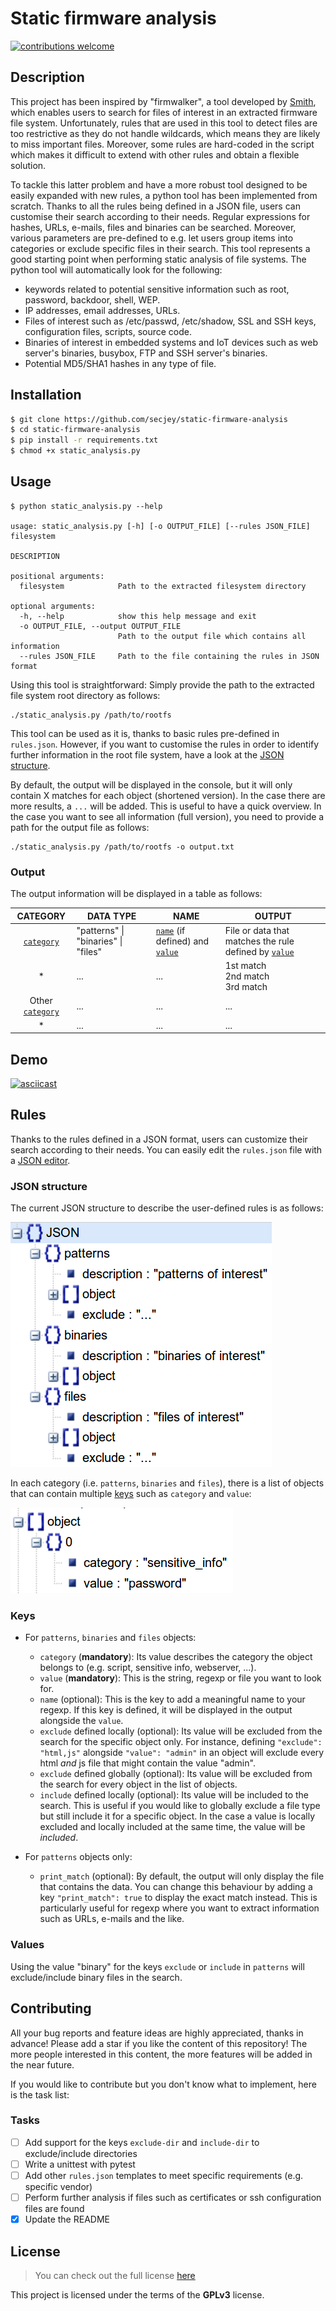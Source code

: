 # Static firmware analysis

[![contributions welcome](https://img.shields.io/badge/contributions-welcome-brightgreen.svg?style=flat)](https://github.com/secjey/static-firmware-analysis/issues)

## Description

This project has been inspired by "firmwalker", a tool developed by [Smith](https://github.com/craigz28/firmwalker), which enables users to search for files of interest in an extracted firmware file system. Unfortunately, rules that are used in this tool to detect files are too restrictive as they do not handle wildcards, which means they are likely to miss important files. Moreover, some rules are hard-coded in the script which makes it difficult to extend with other rules and obtain a flexible solution.

To tackle this latter problem and have a more robust tool designed to be easily expanded with new rules, a python tool has been implemented from scratch. Thanks to all the rules being defined in a JSON file, users can customise their search according to their needs. Regular expressions for hashes, URLs, e-mails, files and binaries can be searched. Moreover, various parameters are pre-defined to e.g. let users group items into categories or exclude specific files in their search. This tool represents a good starting point when performing static analysis of file systems. The python tool will automatically look for the following:

* keywords related to potential sensitive information such as root, password, backdoor, shell, WEP.
* IP addresses, email addresses, URLs.
* Files of interest such as /etc/passwd, /etc/shadow, SSL and SSH keys, configuration files, scripts, source code.
* Binaries of interest in embedded systems and IoT devices such as web server's binaries, busybox, FTP and SSH server's binaries.
* Potential MD5/SHA1 hashes in any type of file.

## Installation

```sh
$ git clone https://github.com/secjey/static-firmware-analysis
$ cd static-firmware-analysis 
$ pip install -r requirements.txt
$ chmod +x static_analysis.py
```

## Usage

```
$ python static_analysis.py --help
	
usage: static_analysis.py [-h] [-o OUTPUT_FILE] [--rules JSON_FILE] filesystem

DESCRIPTION

positional arguments:
  filesystem            Path to the extracted filesystem directory

optional arguments:
  -h, --help            show this help message and exit
  -o OUTPUT_FILE, --output OUTPUT_FILE
                        Path to the output file which contains all information
  --rules JSON_FILE     Path to the file containing the rules in JSON format
```

Using this tool is straightforward: Simply provide the path to the extracted file system root directory as follows:

```
./static_analysis.py /path/to/rootfs
```

This tool can be used as it is, thanks to basic rules pre-defined in `rules.json`. However, if you want to customise the rules in order to identify further information in the root file system, have a look at the [JSON structure](#id-json-structure).

By default, the output will be displayed in the console, but it will only contain X matches for each object (shortened version). In the case there are more results, a `...` will be added. This is useful to have a quick overview. In the case you want to see all information (full version), you need to provide a path for the output file as follows:

```
./static_analysis.py /path/to/rootfs -o output.txt
```

### Output

The output information will be displayed in a table as follows:

| CATEGORY | DATA TYPE | NAME | OUTPUT
| :---: | --- | --- | --- |
| [`category`](#id-category) | "patterns" \| "binaries" \| "files" | [`name`](#id-name) (if defined) and [`value`](#id-value) | File or data that matches the rule defined by [`value`](#id-value)
| * | ... | ... | 1st match<br>2nd match<br>3rd match
| Other [`category`](#id-category) | ... | ... | ...
| * | ... | ... | ...

## Demo

[![asciicast](https://asciinema.org/a/131575.png)](https://asciinema.org/a/131575)

## Rules

Thanks to the rules defined in a JSON format, users can customize their search according to their needs. You can easily edit the `rules.json` file with a [JSON editor](http://www.jsoneditoronline.org).

### <a id="id-json-structure">JSON structure</a>

The current JSON structure to describe the user-defined rules is as follows:

![JSON structure](images/json_structure.png)

In each category (i.e. `patterns`, `binaries` and `files`), there is a list of objects that can contain multiple [keys](#id-keys) such as `category` and `value`:

![JSON object](images/json_object.png)

### <a id="id-keys">Keys</a>

* For `patterns`, `binaries` and `files` objects:
    * <a id="id-category">`category`</a> (**mandatory**): Its value describes the category the object belongs to (e.g. script, sensitive info, webserver, ...).
    * <a id="id-value">`value`</a> (**mandatory**): This is the string, regexp or file you want to look for.
    * <a id="id-name">`name`</a> (optional): This is the key to add a meaningful name to your regexp. If this key is defined, it will be displayed in the output alongside the `value`.
    * `exclude` defined locally (optional): Its value will be excluded from the search for the specific object only. For instance, defining `"exclude": "html,js"` alongside `"value": "admin"` in an object will exclude every html _and_ js file that might contain the value "admin".
    * `exclude` defined globally (optional): Its value will be excluded from the search for every object in the list of objects.
    * `include` defined locally (optional): Its value will be included to the search. This is useful if you would like to globally exclude a file type but still include it for a specific object. In the case a value is locally excluded and locally included at the same time, the value will be _included_.

* For `patterns` objects only:
    * `print_match` (optional): By default, the output will only display the file that contains the data. You can change this behaviour by adding a key `"print_match": true` to display the exact match instead. This is particularly useful for regexp where you want to extract information such as URLs, e-mails and the like.

### Values

Using the value "binary" for the keys `exclude` or `include` in `patterns` will exclude/include binary files in the search.

## Contributing

All your bug reports and feature ideas are highly appreciated, thanks in advance! Please add a star if you like the content of this repository! The more people interested in this content, the more features will be added in the near future.

If you would like to contribute but you don't know what to implement, here is the task list:

### Tasks

- [ ] Add support for the keys `exclude-dir` and `include-dir` to exclude/include directories
- [ ] Write a unittest with pytest
- [ ] Add other `rules.json` templates to meet specific requirements (e.g. specific vendor)
- [ ] Perform further analysis if files such as certificates or ssh configuration files are found
- [x] Update the README

## License

>You can check out the full license [here](https://github.com/secjey/static-firmware-analysis/blob/master/LICENSE)

This project is licensed under the terms of the **GPLv3** license.
